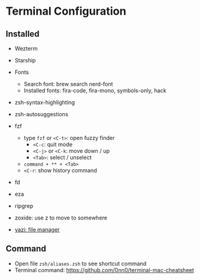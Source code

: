 # Terminal Configuration

## Installed

- Wezterm
- Starship

- Fonts

  - Search font: brew search nerd-font
  - Installed fonts: fira-code, fira-mono, symbols-only, hack

- zsh-syntax-highlighting
- zsh-autosuggestions

- fzf

  - type `fzf` or `<C-t>`: open fuzzy finder
    - `<C-c`: quit mode
    - `<C-j>` or `<C-k`: move down / up
    - `<Tab>`: select / unselect
  - `command + ** + <Tab>`
  - `<C-r`: show history command

- fd

- eza

- ripgrep

- zoxide: use z to move to somewhere

- [yazi: file manager](https://yazi-rs.github.io/docs/installation)

## Command

- Open file `zsh/aliases.zsh` to see shortcut command
- Terminal command: https://github.com/0nn0/terminal-mac-cheatsheet
